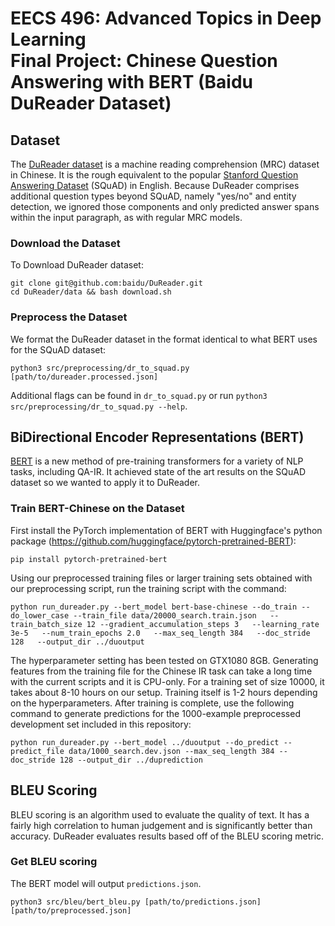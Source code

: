 # EECS 496: Advanced Topics in Deep Learning <br/> Final Project: Chinese Question Answering with BERT (Baidu DuReader Dataset)

## Dataset
The [DuReader dataset](https://github.com/baidu/DuReader) is a machine reading comprehension (MRC) dataset in Chinese. It is the rough equivalent to the popular [Stanford Question Answering Dataset](https://rajpurkar.github.io/SQuAD-explorer/) (SQuAD) in English. Because DuReader comprises additional question types beyond SQuAD, namely "yes/no" and entity detection, we ignored those components and only predicted answer spans within the input paragraph, as with regular MRC models. 

### Download the Dataset
To Download DuReader dataset:
```
git clone git@github.com:baidu/DuReader.git
cd DuReader/data && bash download.sh
```

### Preprocess the Dataset
We format the DuReader dataset in the format identical to what BERT uses for the SQuAD dataset:
```
python3 src/preprocessing/dr_to_squad.py [path/to/dureader.processed.json]
```
Additional flags can be found in `dr_to_squad.py` or run `python3 src/preprocessing/dr_to_squad.py --help`.

## BiDirectional Encoder Representations (BERT)

[BERT](https://github.com/google-research/bert) is a new method of pre-training transformers for a variety of NLP tasks, including QA-IR. It achieved state of the art results on the SQuAD dataset so we wanted to apply it to DuReader. 

### Train BERT-Chinese on the Dataset
First install the PyTorch implementation of BERT with Huggingface's python package (https://github.com/huggingface/pytorch-pretrained-BERT):
```
pip install pytorch-pretrained-bert
```
Using our preprocessed training files or larger training sets obtained with our preprocessing script, run the training script with the command:
```
python run_dureader.py --bert_model bert-base-chinese --do_train --do_lower_case --train_file data/20000_search.train.json   --train_batch_size 12 --gradient_accumulation_steps 3   --learning_rate 3e-5   --num_train_epochs 2.0   --max_seq_length 384   --doc_stride 128   --output_dir ../duoutput
```
The hyperparameter setting has been tested on GTX1080 8GB. Generating features from the training file for the Chinese IR task can take a long time with the current scripts and it is CPU-only. For a training set of size 10000, it takes about 8-10 hours on our setup. Training itself is 1-2 hours depending on the hyperparameters.
After training is complete, use the following command to generate predictions for the 1000-example preprocessed development set included in this repository:
```
python run_dureader.py --bert_model ../duoutput --do_predict --predict_file data/1000_search.dev.json --max_seq_length 384 --doc_stride 128 --output_dir ../duprediction
```
## BLEU Scoring

BLEU scoring is an algorithm used to evaluate the quality of text. It has a fairly high correlation to human judgement and is significantly better than accuracy. DuReader evaluates results based off of the BLEU scoring metric.

### Get BLEU scoring

The BERT model will output `predictions.json`. 

```
python3 src/bleu/bert_bleu.py [path/to/predictions.json] [path/to/preprocessed.json]
```
